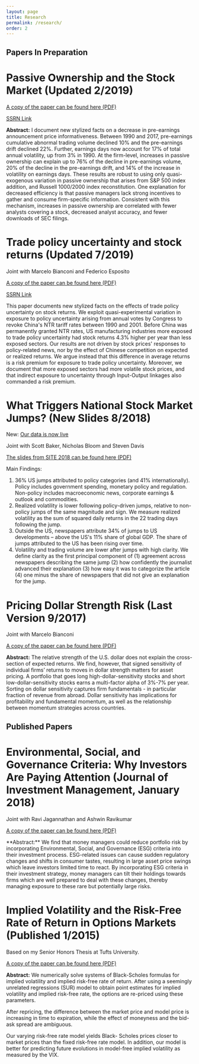 ```yaml
---
layout: page
title: Research
permalink: /research/
order: 2
---
```

## Papers In Preparation

# Passive Ownership and the Stock Market (Updated 2/2019)

<p>
  <a href="/images/Passive_Ownership_Market_Efficiency_SSRN.pdf" target="_blank">
    A copy of the paper can be found here (PDF)
  </a>
</p>

<a href="https://papers.ssrn.com/sol3/papers.cfm?abstract_id=3243910" title="b1">SSRN Link</a>

**Abstract:** I document new stylized facts on a decrease in pre-earnings announcement price informativeness.  Between 1990 and 2017, pre-earnings cumulative abnormal trading volume declined 10% and the pre-earnings drift declined 22%.  Further, earnings days now account for 17% of total annual volatility, up from 3% in 1990.  At the firm-level, increases in passive ownership can explain up to 76% of the decline in pre-earnings volume, 20% of the decline in the pre-earnings drift, and 14% of the increase in volatility on earnings days.  These results are robust to using only quasi-exogenous variation in passive ownership that arises from S&P 500 index addition, and Russell 1000/2000 index reconstitution.  One explanation for decreased efficiency is that passive managers lack strong incentives to gather and consume firm-specific information.  Consistent with this mechanism, increases in passive ownership are correlated with fewer analysts covering a stock, decreased analyst accuracy, and fewer downloads of SEC filings.

# Trade policy uncertainty and stock returns (Updated 7/2019)

Joint with Marcelo Bianconi and Federico Esposito

<p>
  <a href="/images/bes_trade_7_2019.pdf" target="_blank">
    A copy of the paper can be found here (PDF)
  </a>
</p>

<a href="https://papers.ssrn.com/sol3/papers.cfm?abstract_id=3340700" title="b1">SSRN Link</a>

This paper documents new stylized facts on the effects of trade policy uncertainty on stock returns. We exploit quasi-experimental variation in exposure to policy uncertainty arising from annual votes by Congress to revoke China's NTR tariff rates between 1990 and 2001. Before China was permanently granted NTR rates, US manufacturing industries more exposed to trade policy uncertainty had stock returns 4.3% higher per year than less exposed sectors. Our results are not driven by stock prices' responses to policy-related news, nor by the effect of Chinese competition on expected or realized returns. We argue instead that this difference in average returns is a risk premium for exposure to trade policy uncertainty. Moreover, we document that more exposed sectors had more volatile stock prices, and that indirect exposure to uncertainty through Input-Output linkages also commanded a risk premium.

# What Triggers National Stock Market Jumps? (New Slides 8/2018)

New: [Our data is now live](https://stockmarketjumps.com/)

Joint with Scott Baker, Nicholas Bloom and Steven Davis

<p>
  <a href="/images/big_jumps_8_2018.pdf" target="_blank">
    The slides from SITE 2018 can be found here (PDF)
  </a>
</p>

Main Findings: 
1) 36% US jumps attributed to policy categories (and 41% internationally).  Policy includes government spending, monetary policy and regulation.  Non-policy includes macroeconomic news, corporate earnings & outlook and commodities.
2) Realized volatility is lower following policy-driven jumps, relative to non-policy jumps of the same magnitude and sign.  We measure realized volatility as the sum of squared daily returns in the 22 trading days following the jump.
3) Outside the US, newspapers attribute 34% of jumps to US developments – above the US's 11% share of global GDP.  The share of jumps attributed to the US has been rising over time.
4) Volatility and trading volume are lower after jumps with high clarity.  We define clarity as the first principal component of (1) agreement across newspapers describing the same jump (2) how confidently the journalist advanced their explanation (3) how easy it was to categorize the article (4) one minus the share of newspapers that did not give an explanation for the jump.

# Pricing Dollar Strength Risk (Last Version 9/2017)

Joint with Marcelo Bianconi

<p>
  <a href="/images/Dollar_Strength_9_5_2017.pdf" target="_blank">
    A copy of the paper can be found here (PDF)
  </a>
</p>

**Abstract:** The relative strength of the U.S. dollar does not explain the cross-section of expected returns.
We find, however, that signed sensitivity of individual firms’ returns to moves in dollar
strength matters for asset pricing. A portfolio that goes long high-dollar-sensitivity stocks and
short low-dollar-sensitivity stocks earns a multi-factor alpha of 3%-7% per year. Sorting on
dollar sensitivity captures firm fundamentals - in particular fraction of revenue from abroad.
Dollar sensitivity has implications for profitability and fundamental momentum, as well as
the relationship between momentum strategies across countries.

## Published Papers

# Environmental, Social, and Governance Criteria: Why Investors Are Paying Attention (Journal of Investment Management, January 2018)

Joint with Ravi Jagannathan and Ashwin Ravikumar

<p>
  <a href="/images/ESG_9_5_2017.pdf" target="_blank">
    A copy of the paper can be found here (PDF)
  </a>
</p>
**Abstract:** We find that money managers could reduce portfolio risk by incorporating Environmental, Social, and Governance (ESG) criteria into their investment process. ESG-related issues can cause sudden regulatory changes and shifts in consumer tastes, resulting in large asset price swings which leave investors limited time to react. By incorporating ESG criteria in their investment strategy, money managers can tilt their holdings towards firms which are well prepared to deal with these changes, thereby managing exposure to these rare but potentially large risks.


# Implied Volatility and the Risk-Free Rate of Return in Options Markets (Published 1/2015)

Based on my Senior Honors Thesis at Tufts University.

<p>
  <a href="/images/Implied_Volatility_Paper_2014.pdf" target="_blank">
    A copy of the paper can be found here (PDF)
  </a>
</p>

**Abstract:** We numerically solve systems of Black-Scholes formulas for implied
volatility and implied risk-free rate of return. After using a seemingly
unrelated regressions (SUR) model to obtain point estimates for implied
volatility and implied risk-free rate, the options are re-priced using these
parameters.

After repricing, the difference between the market price and model price is
increasing in time to expiration, while the effect of moneyness and the bid-ask
spread are ambiguous.

Our varying risk-free rate model yields Black- Scholes prices closer to market
prices than the fixed risk-free rate model. In addition, our model is better
for predicting future evolutions in model-free implied volatility as measured
by the VIX.
